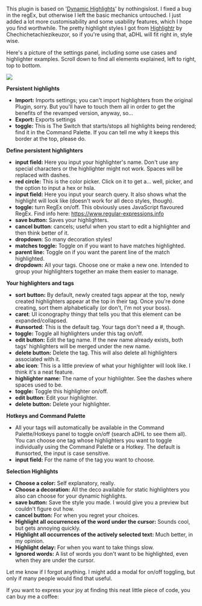 This plugin is based on '<a href = "https://github.com/nothingislost/obsidian-dynamic-highlights" >Dynamic Highlights</a>' by nothingislost. I fixed a bug in the regEx, but otherwise I left the basic mechanics untouched. I just added a lot more customisability and some usability features, which I hope you find worthwhile.
The pretty highlight styles I got from <a href="https://github.com/chetachiezikeuzor/highlightr-Plugin/">Highlightr</a> by Chechichetachiezikeuzor, so if you're using that, aDHL will fit right in, style wise.

Here's a picture of the settings panel, including some use cases and highlighter examples. Scroll down to find all elements explained, left to right, top to bottom.

<img src="https://github.com/tine-schreibt/active_aDHL/blob/main/Another-dynamic-highlights-plugin.png?raw=true">

**Persistent highlights**

- **Import:** Imports settings; you can't import highlighters from the original Plugin, sorry. But you'll have to touch them all in order to get the benefits of the revamped version, anyway, so...
- **Export:** Exports settings
- **toggle:** This is The Switch that starts/stops all highlights being rendered; find it in the Command Palette. If you can tell me why it keeps this border at the top, please do.

**Define persistent highlighters**

- **input field:** Here you input your highlighter's name. Don't use any special characters or the highlighter might not work. Spaces will be replaced with dashes.
- **red circle:** This is the color picker. Click on it to get a... well, picker, and the option to input a hex or hsla.
- **input field:** Here you input your search query. It also shows what the highlight will look like (doesn't work for all deco styles, though).
- **toggle:** turn RegEx on/off. This obviously uses JavaScript flavoured RegEx. Find info here: https://www.regular-expressions.info
- **save button:** Saves your highlighters.
- **cancel button**: cancels; useful when you start to edit a highlighter and then think better of it.
- **dropdown**: So many decoration styles!
- **matches toggle:** Toggle on if you want to have matches highlighted.
- **parent line:** Toggle on if you want the parent line of the match highlighted.
- **dropdown:** All your tags. Choose one or make a new one. Intended to group your highlighters together an make them easier to manage.

**Your highlighters and tags**

- **sort button:** By default, newly created tags appear at the top, newly created highlighters appear at the top in their tag. Once you're done creating, sort them alphabetically (or don't, I'm not your boss).
- **caret**: UI iconography thingy that tells you that this element can be expanded/collapsed.
- **#unsorted**: This is the default tag. Your tags don't need a #, though.
- **toggle:** Toggle all highlighters under this tag on/off.
- **edit button:** Edit the tag name. If the new name already exists, both tags' highlighters will be merged under the new name.
- **delete button:** Delete the tag. This will also delete all highlighters associated with it.
- **abc icon**: This is a little preview of what your highlighter will look like. I think it's a neat feature.
- **highlighter name:** The name of your highlighter. See the dashes where spaces used to be.
- **toggle:** Toggle this highlighter on/off.
- **edit button**: Edit your highlighter.
- **delete button:** Delete your highlighter.

**Hotkeys and Command Palette**

- All your tags will automatically be available in the Command Palette/Hotkeys panel to toggle on/off (search aDHL to see them all). You can choose one tag whose highlighters you want to toggle individually using the Command Palette or a Hotkey. The default is #unsorted, the input is case sensitive.
- **input field:** For the name of the tag you want to choose.

**Selection Highlights**

- **Choose a color:** Self explanatory, really.
- **Choose a decoration:** All the deco available for static highlighters you also can choose for your dynamic highlights.
- **save button:** Save the style you made. I would give you a preview but couldn't figure out how.
- **cancel button:** For when you regret your choices.
- **Highlight all occurrences of the word under the cursor:** Sounds cool, but gets annoying quickly.
- **Highlight all occurrences of the actively selected text:** Much better, in my opinion.
- **Highlight delay:** For when you want to take things slow.
- **Ignored words:** A list of words you don't want to be highlighted, even when they are under the cursor.

Let me know if I forgot anything.
I might add a modal for on/off toggling, but only if many people would find that useful.

If you want to express your joy at finding this neat little piece of code, you can buy me a coffee:
